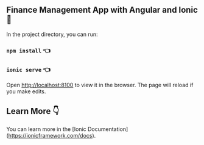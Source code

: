 ## Finance Management App with Angular and Ionic :rocket:

In the project directory, you can run:

### `npm install` :point_left:

### `ionic serve` :point_left:

Open [http://localhost:8100](http://localhost:8100) to view it in the browser.
The page will reload if you make edits.

## Learn More :point_down:
You can learn more in the [Ionic Documentation] (https://ionicframework.com/docs).